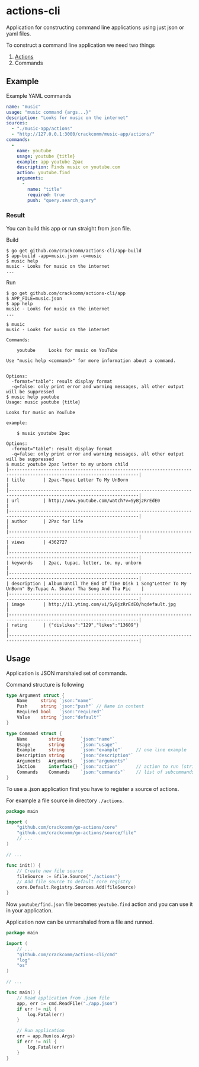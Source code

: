 # actions-cli

Application for constructing command line applications using just json or yaml files.

To construct a command line application we need two things

1. [Actions](https://bitbucket.org/actions/go-actions)
2. Commands

## Example

Example YAML commands

```YAML
name: "music"
usage: "music command {args...}"
description: "Looks for music on the internet"
sources: 
  - "./music-app/actions"
  - "http://127.0.0.1:3000/crackcomm/music-app/actions/"
commands: 
  - 
    name: youtube
    usage: youtube {title}
    example: app youtube 2pac
    description: Finds music on youtube.com
    action: youtube.find
    arguments: 
      - 
        name: "title"
        required: true
        push: "query.search_query"

```

### Result

You can build this app or run straight from json file.

Build

	$ go get github.com/crackcomm/actions-cli/app-build
	$ app-build -app=music.json -o=music
	$ music help
	music - Looks for music on the internet
	...

Run

	$ go get github.com/crackcomm/actions-cli/app
	$ APP_FILE=music.json
	$ app help
	music - Looks for music on the internet
	...

```
$ music
music - Looks for music on the internet

Commands:

    youtube     Looks for music on YouTube

Use "music help <command>" for more information about a command.


Options:
  -format="table": result display format
  -q=false: only print error and warning messages, all other output will be suppressed
$ music help youtube
Usage: music youtube {title}

Looks for music on YouTube

example:

    $ music youtube 2pac

Options:
  -format="table": result display format
  -q=false: only print error and warning messages, all other output will be suppressed
$ music youtube 2pac letter to my unborn child
|-----------------------------------------------------------------------------------------------------------------------|
| title       | 2pac-Tupac Letter To My UnBorn                                                                          |
|-----------------------------------------------------------------------------------------------------------------------|
| url         | http://www.youtube.com/watch?v=SyBjzRrEdE0                                                              |
|-----------------------------------------------------------------------------------------------------------------------|
| author      | 2Pac for life                                                                                           |
|-----------------------------------------------------------------------------------------------------------------------|
| views       | 4362727                                                                                                 |
|-----------------------------------------------------------------------------------------------------------------------|
| keywords    | 2pac, tupac, letter, to, my, unborn                                                                     |
|-----------------------------------------------------------------------------------------------------------------------|
| description | Album:Until The End Of Time Disk 1 Song"Letter To My UnBorn" By:Tupac A. Shakur Tha Song And Tha Pic    |
|-----------------------------------------------------------------------------------------------------------------------|
| image       | http://i1.ytimg.com/vi/SyBjzRrEdE0/hqdefault.jpg                                                        |
|-----------------------------------------------------------------------------------------------------------------------|
| rating      | {"dislikes":"129","likes":"13609"}                                                                      |
|-----------------------------------------------------------------------------------------------------------------------|
```

## Usage

Application is JSON marshaled set of commands.

Command structure is following

```Go
type Argument struct {
	Name     string `json:"name"`
	Push     string `json:"push"` // Name in context
	Required bool   `json:"required"`
	Value    string `json:"default"`
}

type Command struct {
	Name        string      `json:"name"`
	Usage       string      `json:"usage"`
	Example     string      `json:"example"`     // one line example
	Description string      `json:"description"`
	Arguments   Arguments   `json:"arguments"`
	IAction     interface{} `json:"action"`      // action to run (string or map)
	Commands    Commands    `json:"commands"`    // list of subcommands
}
```

To use a .json application first you have to register a source of actions.

For example a file source in directory `./actions`.

```Go
package main

import (
	"github.com/crackcomm/go-actions/core"
	"github.com/crackcomm/go-actions/source/file"
	// ...
)

// ...

func init() {
	// Create new file source
	fileSource := &file.Source{"./actions"}
	// Add file source to default core registry
	core.Default.Registry.Sources.Add(fileSource)
}
```

Now `youtube/find.json` file becomes `youtube.find` action and you can use it in your application.

Application now can be unmarshaled from a file and runned.

```Go
package main

import (
	// ...
	"github.com/crackcomm/actions-cli/cmd"
	"log"
	"os"
)

// ...

func main() {
	// Read application from .json file
	app, err := cmd.ReadFile("./app.json")
	if err != nil {
		log.Fatal(err)
	}

	// Run application
	err = app.Run(os.Args)
	if err != nil {
		log.Fatal(err)
	}
}
```
